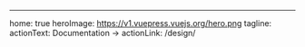---
home: true
heroImage: https://v1.vuepress.vuejs.org/hero.png
tagline: 
actionText: Documentation →
actionLink: /design/
